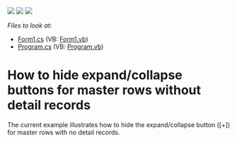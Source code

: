<!-- default badges list -->
![](https://img.shields.io/endpoint?url=https://codecentral.devexpress.com/api/v1/VersionRange/128629053/10.2.3%2B)
[![](https://img.shields.io/badge/Open_in_DevExpress_Support_Center-FF7200?style=flat-square&logo=DevExpress&logoColor=white)](https://supportcenter.devexpress.com/ticket/details/E3114)
[![](https://img.shields.io/badge/📖_How_to_use_DevExpress_Examples-e9f6fc?style=flat-square)](https://docs.devexpress.com/GeneralInformation/403183)
<!-- default badges end -->
<!-- default file list -->
*Files to look at*:

* [Form1.cs](./CS/A899Example/Form1.cs) (VB: [Form1.vb](./VB/A899Example/Form1.vb))
* [Program.cs](./CS/A899Example/Program.cs) (VB: [Program.vb](./VB/A899Example/Program.vb))
<!-- default file list end -->
# How to hide expand/collapse buttons for master rows without detail records


<p>The current example illustrates how to hide the expand/collapse button ([+]) for master rows with no detail records.</p>

<br/>


